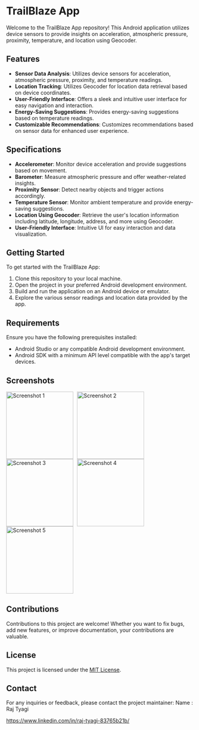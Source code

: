 # TrailBlaze App

Welcome to the TrailBlaze App repository! This Android application utilizes device sensors to provide insights on acceleration, atmospheric pressure, proximity, temperature, and location using Geocoder. 

## Features

- **Sensor Data Analysis**: Utilizes device sensors for acceleration, atmospheric pressure, proximity, and temperature readings.
- **Location Tracking**: Utilizes Geocoder for location data retrieval based on device coordinates.
- **User-Friendly Interface**: Offers a sleek and intuitive user interface for easy navigation and interaction.
- **Energy-Saving Suggestions**: Provides energy-saving suggestions based on temperature readings.
- **Customizable Recommendations**: Customizes recommendations based on sensor data for enhanced user experience.

## Specifications

- **Accelerometer**: Monitor device acceleration and provide suggestions based on movement.
- **Barometer**: Measure atmospheric pressure and offer weather-related insights.
- **Proximity Sensor**: Detect nearby objects and trigger actions accordingly.
- **Temperature Sensor**: Monitor ambient temperature and provide energy-saving suggestions.
- **Location Using Geocoder**: Retrieve the user's location information including latitude, longitude, address, and more using Geocoder.
- **User-Friendly Interface**: Intuitive UI for easy interaction and data visualization.

## Getting Started

To get started with the TrailBlaze App:

1. Clone this repository to your local machine.
2. Open the project in your preferred Android development environment.
3. Build and run the application on an Android device or emulator.
4. Explore the various sensor readings and location data provided by the app.

## Requirements

Ensure you have the following prerequisites installed:

- Android Studio or any compatible Android development environment.
- Android SDK with a minimum API level compatible with the app's target devices.

## Screenshots
<div style="display:flex; flex-wrap: wrap;">
    <img src="https://github.com/raj-tyagi/TrailBlaze-App/assets/110656539/0e0a8d63-cd96-4e71-bc16-598aaeb69e6d" alt="Screenshot 1" width="180" style="margin-right: 10px;">
    <img src="https://github.com/raj-tyagi/TrailBlaze-App/assets/110656539/9a1594ab-28a8-463d-979d-b7447eaec79e" alt="Screenshot 2" width="180" style="margin-right: 10px;">
    <img src="https://github.com/raj-tyagi/TrailBlaze-App/assets/110656539/362e04da-4762-4996-822d-a31c09e4d5e0" alt="Screenshot 3" width="180" style="margin-right: 10px;">
    <img src="https://github.com/raj-tyagi/TrailBlaze-App/assets/110656539/5774e374-2999-4b51-95e7-f2ee29f8049a" alt="Screenshot 4" width="180" style="margin-right: 10px;">
    <img src="https://github.com/raj-tyagi/TrailBlaze-App/assets/110656539/01891f59-d2c3-4f64-ab1e-0d266d642832" alt="Screenshot 5" width="180" style="margin-right: 10px;">
</div>




## Contributions

Contributions to this project are welcome! Whether you want to fix bugs, add new features, or improve documentation, your contributions are valuable.

## License

This project is licensed under the [MIT License](LICENSE).

## Contact

For any inquiries or feedback, please contact the project maintainer:
Name : Raj Tyagi

https://www.linkedin.com/in/raj-tyagi-83765b21b/ 
